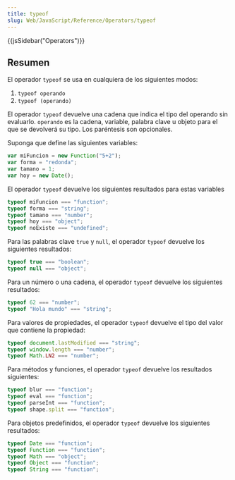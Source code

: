 ```yaml
---
title: typeof
slug: Web/JavaScript/Reference/Operators/typeof
---
```


{{jsSidebar("Operators")}}

## Resumen

El operador `typeof` se usa en cualquiera de los siguientes modos:

1. `typeof operando`
2. `typeof (operando)`

El operador `typeof` devuelve una cadena que indica el tipo del operando sin evaluarlo. `operando` es la cadena, variable, palabra clave u objeto para el que se devolverá su tipo. Los paréntesis son opcionales.

Suponga que define las siguientes variables:

```js
var miFuncion = new Function("5+2");
var forma = "redonda";
var tamano = 1;
var hoy = new Date();
```

El operador `typeof` devuelve los siguientes resultados para estas variables

```js
typeof miFuncion === "function";
typeof forma === "string";
typeof tamano === "number";
typeof hoy === "object";
typeof noExiste === "undefined";
```

Para las palabras clave `true` y `null`, el operador `typeof` devuelve los siguientes resultados:

```js
typeof true === "boolean";
typeof null === "object";
```

Para un número o una cadena, el operador `typeof` devuelve los siguientes resultados:

```js
typeof 62 === "number";
typeof "Hola mundo" === "string";
```

Para valores de propiedades, el operador `typeof` devuelve el tipo del valor que contiene la propiedad:

```js
typeof document.lastModified === "string";
typeof window.length === "number";
typeof Math.LN2 === "number";
```

Para métodos y funciones, el operador `typeof` devuelve los resultados siguientes:

```js
typeof blur === "function";
typeof eval === "function";
typeof parseInt === "function";
typeof shape.split === "function";
```

Para objetos predefinidos, el operador `typeof` devuelve los siguientes resultados:

```js
typeof Date === "function";
typeof Function === "function";
typeof Math === "object";
typeof Object === "function";
typeof String === "function";
```
